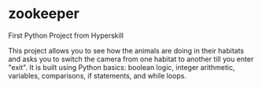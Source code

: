 # zookeeper
First Python Project from Hyperskill

This project allows you to see how the animals are doing in their habitats and asks you to switch the camera
from one habitat to another till you enter "exit".
It is built using Python basics: boolean logic, integer arithmetic, variables, comparisons, if statements, and while loops.
